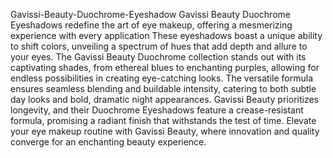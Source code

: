 Gavissi-Beauty-Duochrome-Eyeshadow
Gavissi Beauty Duochrome Eyeshadows redefine the art of eye makeup, offering a mesmerizing experience with every application
These eyeshadows boast a unique ability to shift colors, unveiling a spectrum of hues that add depth and allure to your eyes. The Gavissi Beauty Duochrome collection stands out with its captivating shades, from ethereal blues to enchanting purples, allowing for endless possibilities in creating eye-catching looks. The versatile formula ensures seamless blending and buildable intensity, catering to both subtle day looks and bold, dramatic night appearances. Gavissi Beauty prioritizes longevity, and their Duochrome Eyeshadows feature a crease-resistant formula, promising a radiant finish that withstands the test of time. Elevate your eye makeup routine with Gavissi Beauty, where innovation and quality converge for an enchanting beauty experience.

